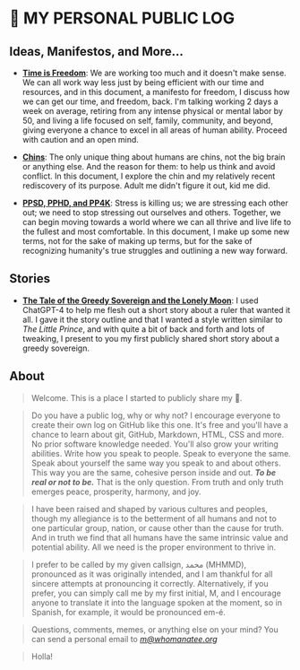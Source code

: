 # 💩 MY PERSONAL PUBLIC LOG

## Ideas, Manifestos, and More...
- [**Time is Freedom**](docs/time-is-freedom.md): We are working too much and it doesn't make sense. We can all work way less just by being efficient with our time and resources, and in this document, a manifesto for freedom, I discuss how we can get our time, and freedom, back. I'm talking working 2 days a week on average, retiring from any intense physical or mental labor by 50, and living a life focused on self, family, community, and beyond, giving everyone a chance to excel in all areas of human ability. Proceed with caution and an open mind.

- [**Chins**](docs/chins.md): The only unique thing about humans are chins, not the big brain or anything else. And the reason for them: to help us think and avoid conflict. In this document, I explore the chin and my relatively recent rediscovery of its purpose. Adult me didn't figure it out, kid me did.

- [**PPSD, PPHD, and PP4K**](docs/stress.md): Stress is killing us; we are stressing each other out; we need to stop stressing out ourselves and others. Together, we can begin moving towards a world where we can all thrive and live life to the fullest and most comfortable. In this document, I make up some new terms, not for the sake of making up terms, but for the sake of recognizing humanity's true struggles and outlining a new way forward.



## Stories
- [**The Tale of the Greedy Sovereign and the Lonely Moon**](docs/greedy-sovereign.md): I used ChatGPT-4 to help me flesh out a short story about a ruler that wanted it all. I gave it the story outline and that I wanted a style written similar to *The Little Prince*, and with quite a bit of back and forth and lots of tweaking, I present to you my first publicly shared short story about a greedy sovereign.

## About
> Welcome. This is a place I started to publicly share my 💩.

> Do you have a public log, why or why not? I encourage everyone to create their own log on GitHub like this one. It's free and you'll have a chance to learn about git, GitHub, Markdown, HTML, CSS and more. No prior software knowledge needed. You'll also grow your writing abilities. Write how you speak to people. Speak to everyone the same. Speak about yourself the same way you speak to and about others. This way you are the same, cohesive person inside and out. ***To be real or not to be.*** That is the only question. From truth and only truth emerges peace, prosperity, harmony, and joy.

> I have been raised and shaped by various cultures and peoples, though my allegiance is to the betterment of all humans and not to one particular group, nation, or cause other than the cause for truth. And in truth we find that all humans have the same intrinsic value and potential ability. All we need is the proper environment to thrive in.  

> I prefer to be called by my given callsign, محمد (MHMMD), pronounced as it was originally intended, and I am thankful for all sincere attempts at pronouncing it correctly. Alternatively, if you prefer, you can simply call me by my first initial, M, and I encourage anyone to translate it into the language spoken at the moment, so in Spanish, for example, it would be pronounced em-é.

> Questions, comments, memes, or anything else on your mind? You can send a personal email to *m@whomanatee.org*

> Holla!
